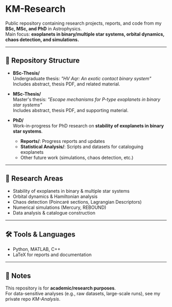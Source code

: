 # KM-Research

Public repository containing research projects, reports, and code from my **BSc, MSc, and PhD** in Astrophysics.  
Main focus: **exoplanets in binary/multiple star systems, orbital dynamics, chaos detection, and simulations.**

---

## 📂 Repository Structure

- **BSc-Thesis/**  
  Undergraduate thesis: *"HV Aqr: An exotic contact binary system"*  
  Includes abstract, thesis PDF, and related material.  

- **MSc-Thesis/**  
  Master's thesis: *"Escape mechanisms for P-type exoplanets in binary star systems"*  
  Includes abstract, thesis PDF, and supporting material.  

- **PhD/**  
  Work-in-progress for PhD research on **stability of exoplanets in binary star systems**.  
  - **Reports/**: Progress reports and updates  
  - **Statistical Analysis/**: Scripts and datasets for cataloguing exoplanets  
  - Other future work (simulations, chaos detection, etc.)  

---

## 🔬 Research Areas
- Stability of exoplanets in binary & multiple star systems  
- Orbital dynamics & Hamiltonian analysis  
- Chaos detection (Poincaré sections, Lagrangian Descriptors)  
- Numerical simulations (Mercury, REBOUND)  
- Data analysis & catalogue construction  

---

## 🛠️ Tools & Languages
- Python, MATLAB, C++  
- LaTeX for reports and documentation  

---

## 📄 Notes
This repository is for **academic/research purposes**.  
For data-sensitive analyses (e.g., raw datasets, large-scale runs), see my private repo *KM-Analysis*.  
